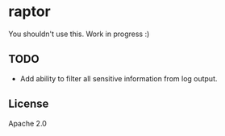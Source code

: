 raptor
======

You shouldn't use this. Work in progress :)



TODO
----

- Add ability to filter all sensitive information from log output.



License
-------

Apache 2.0
